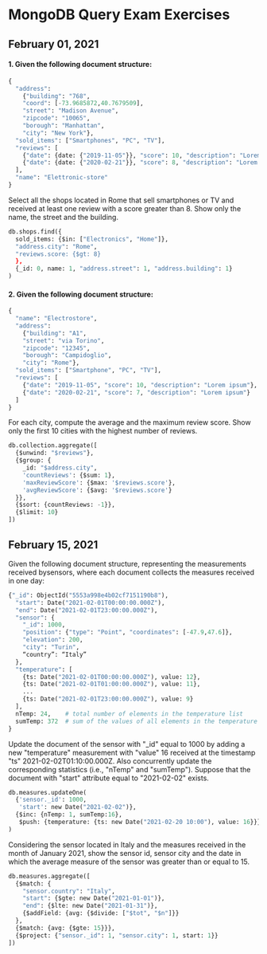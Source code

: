 # MongoDB Query Exam Exercises
## February 01, 2021
#### 1. Given the following document structure:
```python
{
  "address":
    {"building": "768",
    "coord": [-73.9685872,40.7679509],
    "street": "Madison Avenue",
    "zipcode": "10065",
    "borough": "Manhattan",
    "city": "New York"},
  "sold_items": ["Smartphones", "PC", "TV"],
  "reviews": [
    {"date": {date: {"2019-11-05"}}, "score": 10, "description": "Lorem ipsum"},
    {"date": {date: {"2020-02-21"}}, "score": 8, "description": "Lorem ipsum"}
  ],
  "name": "Elettronic-store"
}
```
Select all the shops located in Rome that sell smartphones or TV and received at least one review with a score greater than 8. Show only the name, the street and the building.
```python
db.shops.find({
  sold_items: {$in: ["Electronics", "Home"]},
  "address.city": "Rome",
  "reviews.score: {$gt: 8}
  },
  {_id: 0, name: 1, "address.street": 1, "address.building": 1}
)
```
#### 2. Given the following document structure:
```python
{
  "name": "Electrostore",
  "address":
    {"building": "A1",
    "street": "via Torino",
    "zipcode": "12345",
    "borough": "Campidoglio",
    "city": "Rome"},
  "sold_items": ["Smartphone", "PC", "TV"],
  "reviews": [
    {"date": "2019-11-05", "score": 10, "description": "Lorem ipsum"},
    {"date": "2020-02-21", "score": 7, "description": "Lorem ipsum"}
  ]
}
```
For each city, compute the average and the maximum review score. Show only the first 10 cities with the highest number of reviews.
```python
db.collection.aggregate([
  {$unwind: "$reviews"},
  {$group: {
    _id: "$address.city",
    'countReviews': {$sum: 1},
    'maxReviewScore': {$max: '$reviews.score'},
    'avgReviewScore': {$avg: '$reviews.score'}
  }},
  {$sort: {countReviews: -1}},
  {$limit: 10}
])
```
## February 15, 2021
Given the following document structure, representing the measurements received bysensors, where each document collects the measures received in one day:
```python
{"_id": ObjectId("5553a998e4b02cf7151190b8"),
  "start": Date("2021-02-01T00:00:00.000Z"),
  "end": Date("2021-02-01T23:00:00.000Z"),
  "sensor": {
    "_id": 1000,
    "position": {"type": "Point", "coordinates": [-47.9,47.6]},
    "elevation": 200,
    "city": "Turin",
    “country”: “Italy”
  },
  "temperature": [
    {ts: Date("2021-02-01T00:00:00.000Z"), value: 12},
    {ts: Date("2021-02-01T01:00:00.000Z"), value: 11},
    ...
    {ts: Date("2021-02-01T23:00:00.000Z"), value: 9}
  ],
  nTemp: 24,    # total number of elements in the temperature list
  sumTemp: 372  # sum of the values of all elements in the temperature list
}
```
Update the document of the sensor with "\_id" equal to 1000 by adding a new "temperature" measurement with "value" 16 received at the timestamp "ts" 2021-02-02T01:10:00.000Z. Also concurrently update the corresponding statistics (i.e., "nTemp" and "sumTemp"). Suppose that the document with "start" attribute equal to "2021-02-02" exists.
```python
db.measures.updateOne(
  {'sensor._id': 1000,
   'start': new Date("2021-02-02")},
  {$inc: {nTemp: 1, sumTemp:16},
   $push: {temperature: {ts: new Date("2021-02-20 10:00"), value: 16}}}
)
```
Considering the sensor located in Italy and the measures received in the month of January 2021, show the sensor id, sensor city and the date in which the average measure of the sensor was greater than or equal to 15.
```python
db.measures.aggregate([
  {$match: {
    "sensor.country": "Italy",
    "start": {$gte: new Date("2021-01-01")},
    "end": {$lte: new Date("2021-01-31")},
    {$addField: {avg: {$divide: ["$tot", "$n"]}}
  },
  {$match: {avg: {$gte: 15}}},
  {$project: {"sensor._id": 1, "sensor.city": 1, start: 1}}
])
```
